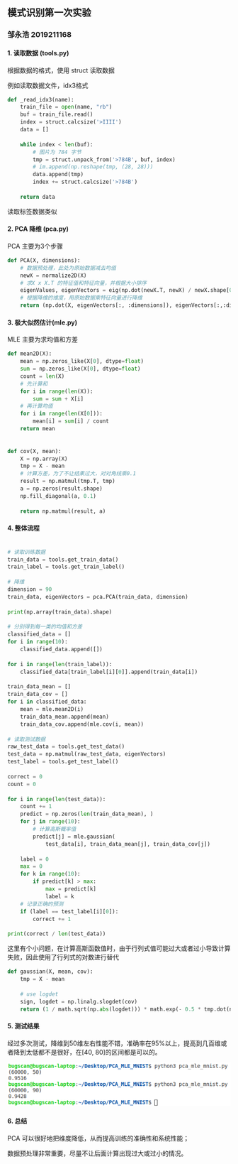 ## 模式识别第一次实验

### 邹永浩 2019211168

#### 1. 读取数据 (tools.py)

根据数据的格式，使用 struct 读取数据

例如读取数据文件，idx3格式

```python
def _read_idx3(name):
    train_file = open(name, "rb")
    buf = train_file.read()
    index = struct.calcsize('>IIII')
    data = []

    while index < len(buf):
        # 图片为 784 字节
        tmp = struct.unpack_from('>784B', buf, index)
        # im.append(np.reshape(tmp, (28, 28)))
        data.append(tmp)
        index += struct.calcsize('>784B')
    
    return data
```

读取标签数据类似

#### 2. PCA 降维 (pca.py)

PCA 主要为3个步骤

```python
def PCA(X, dimensions):
    # 数据预处理，此处为原始数据减去均值
    newX = normalize2D(X)
    # 求X x X.T 的特征值和特征向量，并根据大小排序
    eigenValues, eigenVectors = eig(np.dot(newX.T, newX) / newX.shape[0])
    # 根据降维的维度，用原始数据乘特征向量进行降维
    return (np.dot(X, eigenVectors[:, :dimensions]), eigenVectors[:,:dimensions])
```

#### 3. 极大似然估计(mle.py)

MLE 主要为求均值和方差

```python
def mean2D(X):
    mean = np.zeros_like(X[0], dtype=float)
    sum = np.zeros_like(X[0], dtype=float)
    count = len(X)
    # 先计算和
    for i in range(len(X)):
        sum = sum + X[i]
    # 再计算均值
    for i in range(len(X[0])):
        mean[i] = sum[i] / count
    return mean


def cov(X, mean):
    X = np.array(X)
    tmp = X - mean
    # 计算方差，为了不让结果过大，对对角线乘0.1
    result = np.matmul(tmp.T, tmp)
    a = np.zeros(result.shape)
    np.fill_diagonal(a, 0.1)

    return np.matmul(result, a)
```

#### 4. 整体流程

```python

# 读取训练数据
train_data = tools.get_train_data()
train_label = tools.get_train_label()

# 降维
dimension = 90
train_data, eigenVectors = pca.PCA(train_data, dimension)

print(np.array(train_data).shape)

# 分别得到每一类的均值和方差
classified_data = []
for i in range(10):
    classified_data.append([])

for i in range(len(train_label)):
    classified_data[train_label[i][0]].append(train_data[i])

train_data_mean = []
train_data_cov = []
for i in classified_data:
    mean = mle.mean2D(i)
    train_data_mean.append(mean)
    train_data_cov.append(mle.cov(i, mean))

# 读取测试数据
raw_test_data = tools.get_test_data()
test_data = np.matmul(raw_test_data, eigenVectors)
test_label = tools.get_test_label()

correct = 0
count = 0

for i in range(len(test_data)):
    count += 1
    predict = np.zeros(len(train_data_mean), )
    for j in range(10):
        # 计算高斯概率值
        predict[j] = mle.gaussian(
            test_data[i], train_data_mean[j], train_data_cov[j])

    label = 0
    max = 0
    for k in range(10):
        if predict[k] > max:
            max = predict[k]
            label = k
    # 记录正确的预测
    if (label == test_label[i][0]):
        correct += 1

print(correct / len(test_data))
```

这里有个小问题，在计算高斯函数值时，由于行列式值可能过大或者过小导致计算失败，因此使用了行列式的对数进行替代

```python
def gaussian(X, mean, cov):
    tmp = X - mean

    # use logdet
    sign, logdet = np.linalg.slogdet(cov)
    return (1 / math.sqrt(np.abs(logdet))) * math.exp(- 0.5 * tmp.dot(np.linalg.inv(cov)).dot(tmp.T))

```

#### 5. 测试结果

经过多次测试，降维到50维左右性能不错，准确率在95%以上，提高到几百维或者降到太低都不是很好，在[40, 80]的区间都是可以的。

![](resources/1.png)

#### 6. 总结

PCA 可以很好地把维度降低，从而提高训练的准确性和系统性能；

数据预处理非常重要，尽量不让后面计算出现过大或过小的情况。